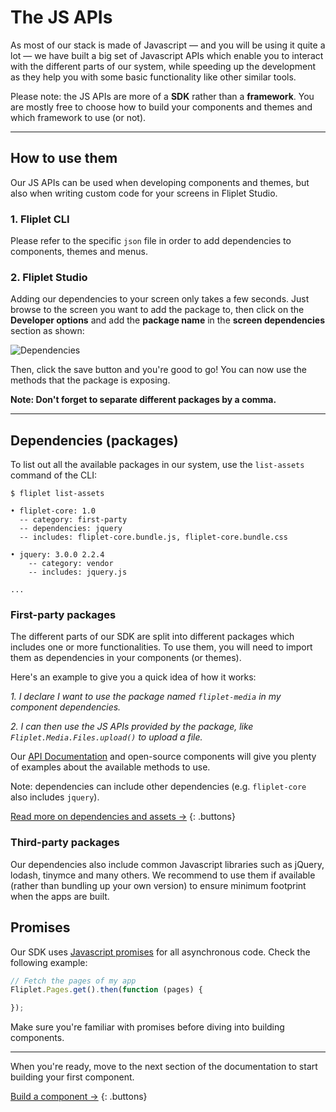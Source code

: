 # The JS APIs

As most of our stack is made of Javascript — and you will be using it quite a lot — we have built a big set of Javascript APIs which enable you to interact with the different parts of our system, while speeding up the development as they help you with some basic functionality like other similar tools.

Please note: the JS APIs are more of a **SDK** rather than a **framework**. You are mostly free to choose how to build your components and themes and which framework to use (or not).

---

## How to use them

Our JS APIs can be used when developing components and themes, but also when writing custom code for your screens in Fliplet Studio.

### 1. Fliplet CLI

Please refer to the specific `json` file in order to add dependencies to components, themes and menus.

### 2. Fliplet Studio

Adding our dependencies to your screen only takes a few seconds. Just browse to the screen you want to add the package to, then click on the **Developer options** and add the **package name** in the **screen dependencies** section as shown:

![Dependencies](https://d2ppvlu71ri8gs.cloudfront.net/items/1D122h0u091N0W0p363j/Screen%20Shot%202017-04-27%20at%2019.04.19.png)

Then, click the save button and you're good to go! You can now use the methods that the package is exposing.

**Note: Don't forget to separate different packages by a comma.**

---

## Dependencies (packages)

To list out all the available packages in our system, use the `list-assets` command of the CLI:

```
$ fliplet list-assets

• fliplet-core: 1.0
  -- category: first-party
  -- dependencies: jquery
  -- includes: fliplet-core.bundle.js, fliplet-core.bundle.css

• jquery: 3.0.0 2.2.4
    -- category: vendor
    -- includes: jquery.js

...
```

### First-party packages

The different parts of our SDK are split into different packages which includes one or more functionalities. To use them, you will need to import them as dependencies in your components (or themes).

Here's an example to give you a quick idea of how it works:

*1. I declare I want to use the package named `fliplet-media` in my component dependencies.*

*2. I can then use the JS APIs provided by the package, like `Fliplet.Media.Files.upload()` to upload a file.*

Our [API Documentation](API-Documentation.md) and open-source components will give you plenty of examples about the available methods to use.

Note: dependencies can include other dependencies (e.g. `fliplet-core` also includes `jquery`).

[Read more on dependencies and assets →](Dependencies-and-assets)
{: .buttons}

### Third-party packages

Our dependencies also include common Javascript libraries such as jQuery, lodash, tinymce and many others. We recommend to use them if available (rather than bundling up your own version) to ensure minimum footprint when the apps are built.

## Promises

Our SDK uses [Javascript promises](https://developer.mozilla.org/en-US/docs/Web/JavaScript/Reference/Global_Objects/Promise) for all asynchronous code. Check the following example:

```js
// Fetch the pages of my app
Fliplet.Pages.get().then(function (pages) {

});
```

Make sure you're familiar with promises before diving into building components.

---

When you're ready, move to the next section of the documentation to start building your first component.

[Build a component →](Building-components.md)
{: .buttons}